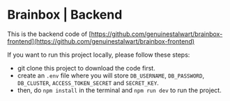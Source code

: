 # Brainbox | Backend

This is the backend code of [https://github.com/genuinestalwart/brainbox-frontend](https://github.com/genuinestalwart/brainbox-frontend)

If you want to run this project locally, please follow these steps:

- git clone this project to download the code first.
- create an `.env` file where you will store `DB_USERNAME`, `DB_PASSWORD`, `DB_CLUSTER`, `ACCESS_TOKEN_SECRET` and `SECRET_KEY`.
- then, do `npm install` in the terminal and `npm run dev` to run the project.
